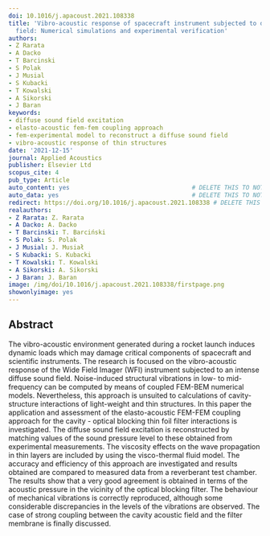```yaml
---
doi: 10.1016/j.apacoust.2021.108338
title: 'Vibro-acoustic response of spacecraft instrument subjected to diffuse sound
  field: Numerical simulations and experimental verification'
authors:
- Z Rarata
- A Dacko
- T Barcinski
- S Polak
- J Musial
- S Kubacki
- T Kowalski
- A Sikorski
- J Baran
keywords:
- diffuse sound field excitation
- elasto-acoustic fem-fem coupling approach
- fem-experimental model to reconstruct a diffuse sound field
- vibro-acoustic response of thin structures
date: '2021-12-15'
journal: Applied Acoustics
publisher: Elsevier Ltd
scopus_cite: 4
pub_type: Article
auto_content: yes                                  # DELETE THIS TO NOT AUTO GENERATE CONTENT
auto_data: yes                                     # DELETE THIS TO NOT AUTO GENERATE METADATA
redirect: https://doi.org/10.1016/j.apacoust.2021.108338 # DELETE THIS TO NOT REDIRECT
realauthors:
- Z Rarata: Z. Rarata
- A Dacko: A. Dacko
- T Barcinski: T. Barciński
- S Polak: S. Polak
- J Musial: J. Musiał
- S Kubacki: S. Kubacki
- T Kowalski: T. Kowalski
- A Sikorski: A. Sikorski
- J Baran: J. Baran
image: /img/doi/10.1016/j.apacoust.2021.108338/firstpage.png
showonlyimage: yes
---
```



## Abstract
The vibro-acoustic environment generated during a rocket launch induces dynamic loads which may damage critical components of spacecraft and scientific instruments. The research is focused on the vibro-acoustic response of the Wide Field Imager (WFI) instrument subjected to an intense diffuse sound field. Noise-induced structural vibrations in low- to mid-frequency can be computed by means of coupled FEM-BEM numerical models. Nevertheless, this approach is unsuited to calculations of cavity-structure interactions of light-weight and thin structures. In this paper the application and assessment of the elasto-acoustic FEM-FEM coupling approach for the cavity - optical blocking thin foil filter interactions is investigated. The diffuse sound field excitation is reconstructed by matching values of the sound pressure level to these obtained from experimental measurements. The viscosity effects on the wave propagation in thin layers are included by using the visco-thermal fluid model. The accuracy and efficiency of this approach are investigated and results obtained are compared to measured data from a reverberant test chamber. The results show that a very good agreement is obtained in terms of the acoustic pressure in the vicinity of the optical blocking filter. The behaviour of mechanical vibrations is correctly reproduced, although some considerable discrepancies in the levels of the vibrations are observed. The case of strong coupling between the cavity acoustic field and the filter membrane is finally discussed.
